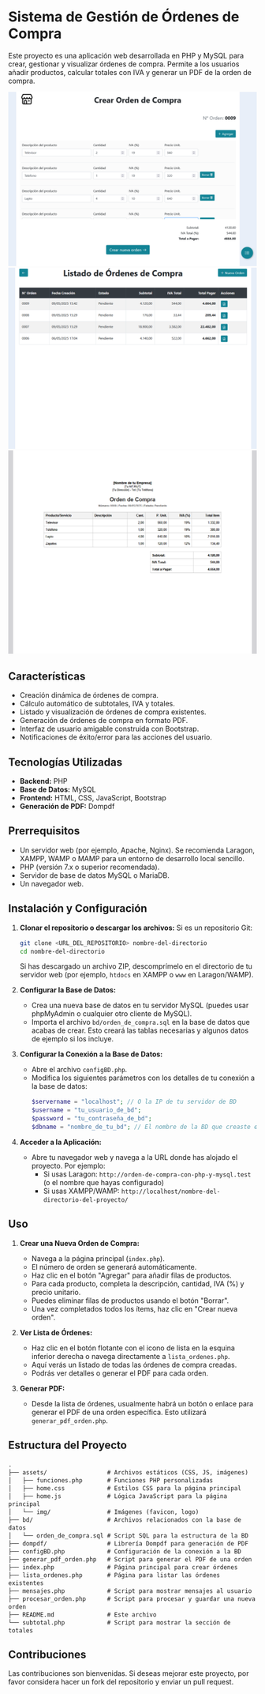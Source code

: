 # Sistema de Gestión de Órdenes de Compra

Este proyecto es una aplicación web desarrollada en PHP y MySQL para crear, gestionar y visualizar órdenes de compra. Permite a los usuarios añadir productos, calcular totales con IVA y generar un PDF de la orden de compra.

![Resultado](https://raw.githubusercontent.com/urian121/imagenes-proyectos-github/refs/heads/master/orden-de-compra-php.png)
![Lista de productos](https://raw.githubusercontent.com/urian121/imagenes-proyectos-github/refs/heads/master/lista-ordenes-de-compra-con-php.png)
![Factura en PDF](https://raw.githubusercontent.com/urian121/imagenes-proyectos-github/refs/heads/master/pdf-orden-de-compra-con-php.png)


## Características

*   Creación dinámica de órdenes de compra.
*   Cálculo automático de subtotales, IVA y totales.
*   Listado y visualización de órdenes de compra existentes.
*   Generación de órdenes de compra en formato PDF.
*   Interfaz de usuario amigable construida con Bootstrap.
*   Notificaciones de éxito/error para las acciones del usuario.

## Tecnologías Utilizadas

*   **Backend:** PHP
*   **Base de Datos:** MySQL
*   **Frontend:** HTML, CSS, JavaScript, Bootstrap
*   **Generación de PDF:** Dompdf

## Prerrequisitos

*   Un servidor web (por ejemplo, Apache, Nginx). Se recomienda Laragon, XAMPP, WAMP o MAMP para un entorno de desarrollo local sencillo.
*   PHP (versión 7.x o superior recomendada).
*   Servidor de base de datos MySQL o MariaDB.
*   Un navegador web.

## Instalación y Configuración

1.  **Clonar el repositorio o descargar los archivos:**
    Si es un repositorio Git:
    ```bash
    git clone <URL_DEL_REPOSITORIO> nombre-del-directorio
    cd nombre-del-directorio
    ```
    Si has descargado un archivo ZIP, descomprímelo en el directorio de tu servidor web (por ejemplo, `htdocs` en XAMPP o `www` en Laragon/WAMP).

2.  **Configurar la Base de Datos:**
    *   Crea una nueva base de datos en tu servidor MySQL (puedes usar phpMyAdmin o cualquier otro cliente de MySQL).
    *   Importa el archivo `bd/orden_de_compra.sql` en la base de datos que acabas de crear. Esto creará las tablas necesarias y algunos datos de ejemplo si los incluye.

3.  **Configurar la Conexión a la Base de Datos:**
    *   Abre el archivo `configBD.php`.
    *   Modifica los siguientes parámetros con los detalles de tu conexión a la base de datos:
        ```php
        $servername = "localhost"; // O la IP de tu servidor de BD
        $username = "tu_usuario_de_bd";
        $password = "tu_contraseña_de_bd";
        $dbname = "nombre_de_tu_bd"; // El nombre de la BD que creaste en el paso 2
        ```

4.  **Acceder a la Aplicación:**
    *   Abre tu navegador web y navega a la URL donde has alojado el proyecto. Por ejemplo:
        *   Si usas Laragon: `http://orden-de-compra-con-php-y-mysql.test` (o el nombre que hayas configurado)
        *   Si usas XAMPP/WAMP: `http://localhost/nombre-del-directorio-del-proyecto/`

## Uso

1.  **Crear una Nueva Orden de Compra:**
    *   Navega a la página principal (`index.php`).
    *   El número de orden se generará automáticamente.
    *   Haz clic en el botón "Agregar" para añadir filas de productos.
    *   Para cada producto, completa la descripción, cantidad, IVA (%) y precio unitario.
    *   Puedes eliminar filas de productos usando el botón "Borrar".
    *   Una vez completados todos los ítems, haz clic en "Crear nueva orden".

2.  **Ver Lista de Órdenes:**
    *   Haz clic en el botón flotante con el icono de lista en la esquina inferior derecha o navega directamente a `lista_ordenes.php`.
    *   Aquí verás un listado de todas las órdenes de compra creadas.
    *   Podrás ver detalles o generar el PDF para cada orden.

3.  **Generar PDF:**
    *   Desde la lista de órdenes, usualmente habrá un botón o enlace para generar el PDF de una orden específica. Esto utilizará `generar_pdf_orden.php`.

## Estructura del Proyecto

```
.
├── assets/                 # Archivos estáticos (CSS, JS, imágenes)
│   ├── funciones.php       # Funciones PHP personalizadas
│   ├── home.css            # Estilos CSS para la página principal
│   ├── home.js             # Lógica JavaScript para la página principal
│   └── img/                # Imágenes (favicon, logo)
├── bd/                     # Archivos relacionados con la base de datos
│   └── orden_de_compra.sql # Script SQL para la estructura de la BD
├── dompdf/                 # Librería Dompdf para generación de PDF
├── configBD.php            # Configuración de la conexión a la BD
├── generar_pdf_orden.php   # Script para generar el PDF de una orden
├── index.php               # Página principal para crear órdenes
├── lista_ordenes.php       # Página para listar las órdenes existentes
├── mensajes.php            # Script para mostrar mensajes al usuario
├── procesar_orden.php      # Script para procesar y guardar una nueva orden
├── README.md               # Este archivo
└── subtotal.php            # Script para mostrar la sección de totales
```

## Contribuciones

Las contribuciones son bienvenidas. Si deseas mejorar este proyecto, por favor considera hacer un fork del repositorio y enviar un pull request.
